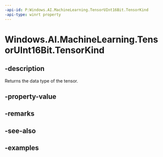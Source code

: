 ```yaml
---
-api-id: P:Windows.AI.MachineLearning.TensorUInt16Bit.TensorKind
-api-type: winrt property
---
```


<!-- Property syntax.
public TensorKind TensorKind { get; }
-->

# Windows.AI.MachineLearning.TensorUInt16Bit.TensorKind

## -description
Returns the data type of the tensor.
## -property-value

## -remarks

## -see-also

## -examples
